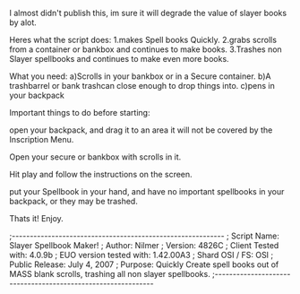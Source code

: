 I almost didn't publish this, im sure it will degrade the value of slayer books by alot.


Heres what the script does:
1.makes Spell books Quickly.
2.grabs scrolls from a container or bankbox and continues to make books.
3.Trashes non Slayer spellbooks and continues to make even more books.


What you need:
a)Scrolls in your bankbox or in a Secure container.
b)A trashbarrel or bank trashcan close enough to drop things into.
c)pens in your backpack


Important things to do before starting:

open your backpack, and drag it to an area it will not be covered by the Inscription Menu.

Open your secure or bankbox with scrolls in it.

Hit play and follow the instructions on the screen.

put your Spellbook in your hand, and have no important spellbooks in your backpack, or they may be trashed.


Thats it! Enjoy.

;-----------------------------------------------------------
; Script Name: Slayer Spellbook Maker!
; Author: Nilmer
; Version: 4826C
; Client Tested with: 4.0.9b
; EUO version tested with: 1.42.00A3
; Shard OSI / FS: OSI
; Public Release: July 4, 2007
; Purpose: Quickly Create spell books out of MASS blank scrolls, trashing all non slayer spellbooks.
;-------------------------------------------------------------